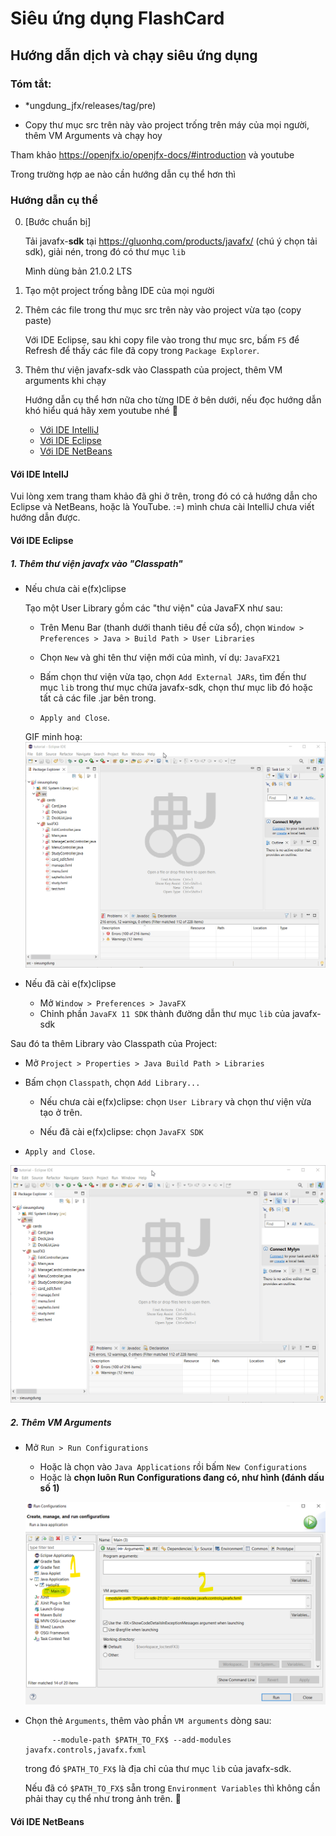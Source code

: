 # Siêu ứng dụng FlashCard

## Hướng dẫn dịch và chạy siêu ứng dụng

### Tóm tắt: 
* *ungdung_jfx/releases/tag/pre)

* Copy thư mục src trên này vào project trống trên máy của mọi người, thêm VM Arguments và chạy hoy

Tham khảo https://openjfx.io/openjfx-docs/#introduction và youtube

Trong trường hợp ae nào cần hướng dẫn cụ thể hơn thì 

### Hướng dẫn cụ thể

0. [Bước chuẩn bị]
   
    Tải javafx-**sdk** tại https://gluonhq.com/products/javafx/ (chú ý chọn tải sdk), giải nén, trong đó có thư mục `lib`

    Mình dùng bản 21.0.2 LTS

3. Tạo một project trống bằng IDE của mọi người

4. Thêm các file trong thư mục src trên này vào project vừa tạo (copy paste)

    Với IDE Eclipse, sau khi copy file vào trong thư mục src, bấm `F5` để Refresh để thấy các file đã copy trong `Package Explorer`.

5. Thêm thư viện javafx-sdk vào Classpath của project, thêm VM arguments khi chạy

    Hướng dẫn cụ thể hơn nữa cho từng IDE ở bên dưới, nếu đọc hướng dẫn khó hiểu quá hãy xem youtube nhé 🥺

    * [Với IDE IntelliJ](#với-ide-intellj)
    * [Với IDE Eclipse](#với-ide-eclipse)
    * [Với IDE NetBeans](#với-ide-netbeans)

    
#### Với IDE IntellJ
Vui lòng xem trang tham khảo đã ghi ở trên, trong đó có cả hướng dẫn cho Eclipse và NetBeans, hoặc là YouTube. :=) mình chưa cài IntelliJ chưa viết hướng dẫn được.

#### Với IDE Eclipse
##### 1. Thêm thư viện javafx vào "Classpath"

* Nếu chưa cài e(fx)clipse

    Tạo một User Library gồm các "thư viện" của JavaFX như sau:

    * Trên Menu Bar (thanh dưới thanh tiêu đề cửa sổ), chọn `Window > Preferences > Java > Build Path > User Libraries`
   
    * Chọn `New` và ghi tên thư viện mới của mình, ví dụ: `JavaFX21`
    * Bấm chọn thư viện vừa tạo, chọn `Add External JARs`, tìm đến thư mục `lib` trong thư mục chứa javafx-sdk, chọn thư mục lib đó hoặc tất cả các file .jar bên trong.
    * `Apply and Close`.
    
    GIF minh hoạ:
    ![alt text](mymd/eclipse_kw0VQAemoL.gif)

* Nếu đã cài e(fx)clipse
    * Mở `Window > Preferences > JavaFX`
    * Chỉnh phần `JavaFX 11 SDK` thành đường dẫn thư mục `lib` của javafx-sdk

Sau đó ta thêm Library vào Classpath của Project:

* Mở `Project > Properties > Java Build Path > Libraries`
* Bấm chọn `Classpath`, chọn `Add Library...`

    * Nếu chưa cài e(fx)clipse: chọn `User Library` và chọn thư viện vừa tạo ở trên.

    * Nếu đã cài e(fx)clipse: chọn `JavaFX SDK`

* `Apply and Close`.

![alt text](mymd/eclipse_7ZiJ5Ybc6W.gif)



##### 2. Thêm VM Arguments
* Mở `Run > Run Configurations`
    * Hoặc là chọn vào `Java Applications` rồi bấm `New Configurations`
    * Hoặc là **chọn luôn Run Configurations đang có, như hình (đánh dấu số 1)**

    ![alt text](mymd/image.png)

* Chọn thẻ `Arguments`, thêm vào phần `VM arguments` dòng sau:

            --module-path $PATH_TO_FX$ --add-modules javafx.controls,javafx.fxml

    trong đó `$PATH_TO_FX$` là địa chỉ của thư mục `lib` của javafx-sdk. 
    
    Nếu đã có `$PATH_TO_FX$` sẵn trong `Environment Variables` thì không cần phải thay cụ thể như trong ảnh trên. 🤔

#### Với IDE NetBeans
